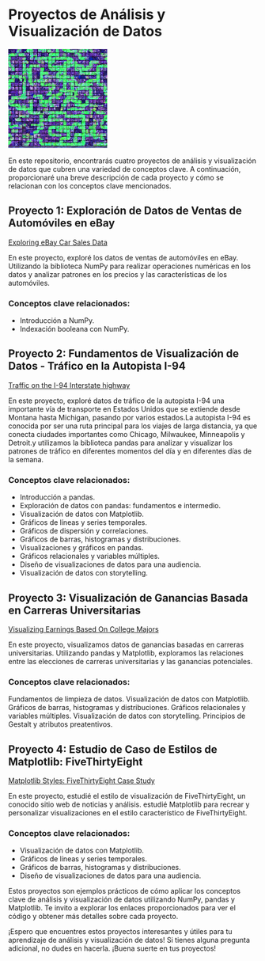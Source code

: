 # Proyectos de Análisis y Visualización de Datos


<img src="READ.jpeg" alt="README" style="width:200px;"/>


En este repositorio, encontrarás cuatro proyectos de análisis y visualización de datos que cubren una variedad de conceptos clave. A continuación, proporcionaré una breve descripción de cada proyecto y cómo se relacionan con los conceptos clave mencionados.

## Proyecto 1: Exploración de Datos de Ventas de Automóviles en eBay


[Exploring eBay Car Sales Data](https://github.com/albertjimrod/data-projects/blob/62655f7e19b10e4d56d9d81bf18e68dc8dc5df75/02_Data_Analisis_Visualization/00_Numpy%20introduction/Exploring%20Ebay%20Car%20Sales%20Data%20v2.ipynb)


En este proyecto, exploré los datos de ventas de automóviles en eBay. Utilizando la biblioteca NumPy para realizar operaciones numéricas en los datos y analizar patrones en los precios y las características de los automóviles.

### Conceptos clave relacionados:

- Introducción a NumPy.
- Indexación booleana con NumPy.


## Proyecto 2: Fundamentos de Visualización de Datos - Tráfico en la Autopista I-94

[Traffic on the I-94 Interstate highway](https://github.com/albertjimrod/data-projects/blob/62655f7e19b10e4d56d9d81bf18e68dc8dc5df75/02_Data_Analisis_Visualization/01_Data%20Visualization%20Fundamentals/Traffic%20on%20the%20I-94%20Interstate%20highway.ipynb)

En este proyecto, exploré datos de tráfico de la autopista I-94 una importante vía de transporte en Estados Unidos que se extiende desde Montana hasta Michigan, pasando por varios estados.La autopista I-94 es conocida por ser una ruta principal para los viajes de larga distancia, ya que conecta ciudades importantes como Chicago, Milwaukee, Minneapolis y Detroit.y utilizamos la biblioteca pandas para analizar y visualizar los patrones de tráfico en diferentes momentos del día y en diferentes días de la semana.

### Conceptos clave relacionados:

- Introducción a pandas.
- Exploración de datos con pandas: fundamentos e intermedio.
- Visualización de datos con Matplotlib.
- Gráficos de líneas y series temporales.
- Gráficos de dispersión y correlaciones.
- Gráficos de barras, histogramas y distribuciones.
- Visualizaciones y gráficos en pandas.
- Gráficos relacionales y variables múltiples.
- Diseño de visualizaciones de datos para una audiencia.
- Visualización de datos con storytelling.


## Proyecto 3: Visualización de Ganancias Basada en Carreras Universitarias

[Visualizing Earnings Based On College Majors](https://github.com/albertjimrod/data-projects/blob/main/02%20Data_Analisis_Visualization/02_Storytelling%20Data%20Visualization%20and%20Information%20Design/Visualizing%20Earnings%20Based%20On%20College%20Majors/Guided%20Project%20Visualizing%20Earnings%20Based%20On%20College%20Majors_version_DQ.ipynb)

En este proyecto, visualizamos datos de ganancias basadas en carreras universitarias. Utilizando pandas y Matplotlib, exploramos las relaciones entre las elecciones de carreras universitarias y las ganancias potenciales.

### Conceptos clave relacionados:

Fundamentos de limpieza de datos.
Visualización de datos con Matplotlib.
Gráficos de barras, histogramas y distribuciones.
Gráficos relacionales y variables múltiples.
Visualización de datos con storytelling.
Principios de Gestalt y atributos preatentivos.


## Proyecto 4: Estudio de Caso de Estilos de Matplotlib: FiveThirtyEight

[Matplotlib Styles: FiveThirtyEight Case Study](https://github.com/albertjimrod/data-projects/blob/main/02%20Data_Analisis_Visualization/03_Matplotlib%20Styles%20FiveThirtyEight%20Case%20Study/Matplotlib%20Styles%20FiveThirtyEight%20Case%20Study.ipynb)


En este proyecto, estudié el estilo de visualización de FiveThirtyEight, un conocido sitio web de noticias y análisis. estudié Matplotlib para recrear y personalizar visualizaciones en el estilo característico de FiveThirtyEight.

### Conceptos clave relacionados:

- Visualización de datos con Matplotlib.
- Gráficos de líneas y series temporales.
- Gráficos de barras, histogramas y distribuciones.
- Diseño de visualizaciones de datos para una audiencia.



Estos proyectos son ejemplos prácticos de cómo aplicar los conceptos clave de análisis y visualización de datos utilizando NumPy, pandas y Matplotlib. Te invito a explorar los enlaces proporcionados para ver el código y obtener más detalles sobre cada proyecto.

¡Espero que encuentres estos proyectos interesantes y útiles para tu aprendizaje de análisis y visualización de datos! Si tienes alguna pregunta adicional, no dudes en hacerla. ¡Buena suerte en tus proyectos!


